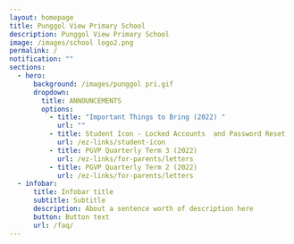 ```yaml
---
layout: homepage
title: Punggol View Primary School
description: Punggol View Primary School
image: /images/school logo2.png
permalink: /
notification: ""
sections:
  - hero:
      background: /images/punggol pri.gif
      dropdown:
        title: ANNOUNCEMENTS
        options:
          - title: "Important Things to Bring (2022) "
            url: ""
          - title: Student Icon - Locked Accounts  and Password Reset
            url: /ez-links/student-icon
          - title: PGVP Quarterly Term 3 (2022)
            url: /ez-links/for-parents/letters
          - title: PGVP Quarterly Term 2 (2022)
            url: /ez-links/for-parents/letters
  - infobar:
      title: Infobar title
      subtitle: Subtitle
      description: About a sentence worth of description here
      button: Button text
      url: /faq/
---
```

